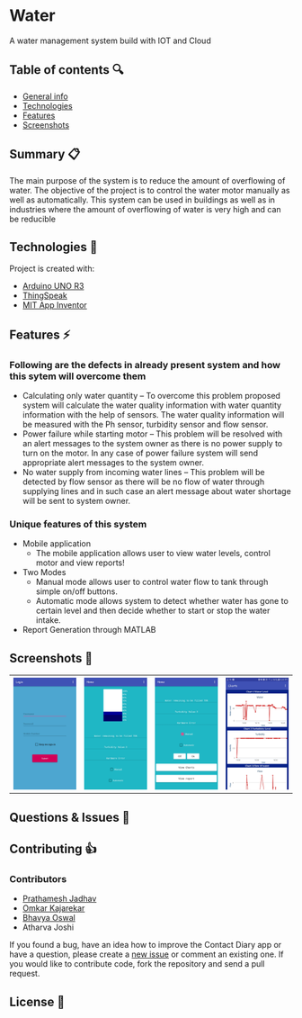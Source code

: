 # Water
A water management system build with IOT and Cloud

## Table of contents :mag:
* [General info](#summary-clipboard)
* [Technologies](#technologies-hammer)
* [Features](#features-zap)
* [Screenshots](#screenshots-eyes)

## Summary :clipboard:

The main purpose of the system is to reduce the amount of overflowing of water. 
The objective of the project is to control the water motor manually as well as automatically. 
This system can be used in buildings as well as in industries where the amount of overflowing of water is very high and can be reducible


## Technologies :hammer:
Project is created with:
* [Arduino UNO R3](https://www.arduino.cc/)
* [ThingSpeak](https://thingspeak.com/)
* [MIT App Inventor](https://appinventor.mit.edu/)
	
## Features :zap:
### Following are the defects in already present system and how this sytem will overcome them
* Calculating only water quantity – To overcome this problem proposed system will calculate the water quality information with water quantity information with the help of sensors. 
The water quality information will be measured with the Ph sensor, turbidity sensor and flow sensor.
* Power failure while starting motor – This problem will be resolved with an alert messages to the system owner as there is no power supply to turn on the motor. 
In any case of power failure system will send appropriate alert messages to the system owner.
* No water supply from incoming water lines – This problem will be detected by flow sensor as there will be no flow of water through supplying lines and in such case an alert message about water shortage will be sent to system owner.

### Unique features of this system
* Mobile application
  * The mobile application allows user to view water levels, control motor and view reports!
* Two Modes
  * Manual mode allows user to control water flow to tank through simple on/off buttons.
  * Automatic mode allows system to detect whether water has gone to certain level and then decide whether to start or stop the water intake. 
* Report Generation through MATLAB

## Screenshots :eyes:

<table>
  <tr>
    <th>
        <a href="screenshots/Screenshot_20220715-220416.jpg" target="_blank">
        <img src='screenshots/Screenshot_20220715-220416.jpg' width='200px' alt='Login Screen' /> </a>
    </th>
    <th>
        <a href="screenshots/Screenshot_20220715-212039.jpg" target="_blank">
        <img src='screenshots/Screenshot_20220715-212039.jpg' width='200px' alt='Main Screen 1' /> </a>
    </th>
    <th>
        <a href="screenshots/Screenshot_20220715-212108.jpg" target="_blank">
        <img src='screenshots/Screenshot_20220715-212108.jpg' width='200px' alt='Main Screen 2' /> </a>
    </th>
    <th>
        <a href="screenshots/Screenshot_20220715-212025.jpg" target="_blank">
        <img src='screenshots/Screenshot_20220715-212025.jpg' width='200px' alt='Charts Screen' /> </a>
    </th>
  </tr>
</table>

## Questions & Issues :thinking:

## Contributing :+1:

### Contributors

* [Prathamesh Jadhav](https://github.com/PrathameshJadhav33)
* [Omkar Kajarekar](https://github.com/omkarkajarekar)
* [Bhavya Oswal](https://github.com/BhavyaOswal2908)
* Atharva Joshi

If you found a bug, have an idea how to improve the Contact Diary app or have a question, please create a [new issue](https://github.com/PrathameshJadhav33/Water/issues/new) or comment an existing one. If you would like to contribute code, fork the repository and send a pull request.

## License :page_facing_up:
